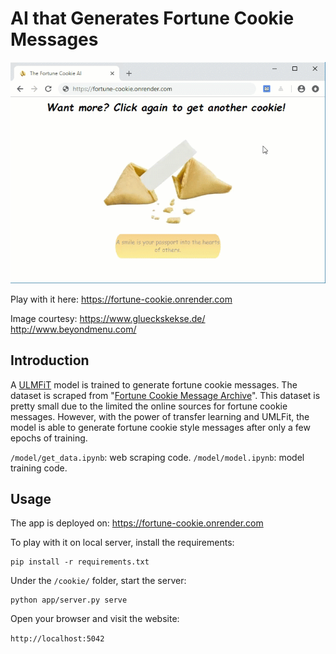 # AI that Generates Fortune Cookie Messages

![](images/cookie.gif)

Play with it here: 
https://fortune-cookie.onrender.com

Image courtesy: 
https://www.glueckskekse.de/
http://www.beyondmenu.com/


## Introduction

A [ULMFiT](https://arxiv.org/abs/1801.06146) model is trained to generate fortune cookie messages. The dataset is scraped from "[Fortune Cookie Message Archive](http://www.fortunecookiemessage.com/archive.php)". This dataset is pretty small due to the limited the online sources for fortune cookie messages. However, with the power of transfer learning and UMLFit, the model is able to generate fortune cookie style messages after only a few epochs of training. 

`/model/get_data.ipynb`: web scraping code. 
`/model/model.ipynb`: model training code. 

## Usage

The app is deployed on: 
https://fortune-cookie.onrender.com

To play with it on local server, install the requirements: 

```
pip install -r requirements.txt
```

Under the `/cookie/` folder, start the server: 

```
python app/server.py serve
```

Open your browser and visit the website: 

`http://localhost:5042`
